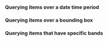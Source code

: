### Querying items over a date time period 

### Querying items over a bounding box 

### Querying items that have specific bands